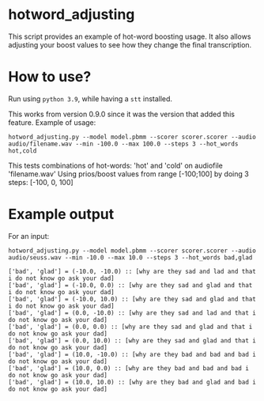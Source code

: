 # hotword_adjusting
This script provides an example of hot-word boosting usage. It also allows adjusting your boost values to see how they change the final transcription.

# How to use?
Run using `python 3.9`, while having a `stt` installed.

This works from version 0.9.0 since it was the version that added this feature.
Example of usage:
```
hotword_adjusting.py --model model.pbmm --scorer scorer.scorer --audio audio/filename.wav --min -100.0 --max 100.0 --steps 3 --hot_words hot,cold
```
This tests combinations of hot-words: 'hot' and 'cold' on audiofile 'filename.wav'
Using prios/boost values from range [-100;100] by doing 3 steps: [-100, 0, 100]

# Example output

For an input:
```
hotword_adjusting.py --model model.pbmm --scorer scorer.scorer --audio audio/seuss.wav --min -10.0 --max 10.0 --steps 3 --hot_words bad,glad
```

```
['bad', 'glad'] = (-10.0, -10.0) :: [why are they sad and lad and that i do not know go ask your dad]
['bad', 'glad'] = (-10.0, 0.0) :: [why are they sad and glad and that i do not know go ask your dad]
['bad', 'glad'] = (-10.0, 10.0) :: [why are they sad and glad and that i do not know go ask your dad]
['bad', 'glad'] = (0.0, -10.0) :: [why are they sad and lad and that i do not know go ask your dad]
['bad', 'glad'] = (0.0, 0.0) :: [why are they sad and glad and that i do not know go ask your dad]
['bad', 'glad'] = (0.0, 10.0) :: [why are they sad and glad and that i do not know go ask your dad]
['bad', 'glad'] = (10.0, -10.0) :: [why are they bad and bad and bad i do not know go ask your dad]
['bad', 'glad'] = (10.0, 0.0) :: [why are they bad and bad and bad i do not know go ask your dad]
['bad', 'glad'] = (10.0, 10.0) :: [why are they bad and glad and bad i do not know go ask your dad]
```

